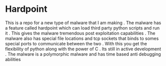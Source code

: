 # Hardpoint
This is a repo for a new type of malware that I am making . The malware has a feature called hardpoint which can load third party python scripts and run it . This gives the malware tremendous post exploitation capabilities . The malware also has special file locations and tcp sockets that binds to somes special ports to communicate between the two . With this you get the flexibility of python along with the power of C . Its still in active development . The malware is a polymorphic malware and has time based anti debugging abilities
